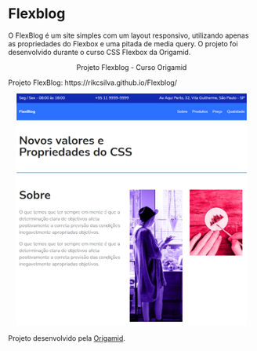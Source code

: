 # Flexblog
O FlexBlog é um site simples com um layout responsivo, utilizando apenas as propriedades do Flexbox e uma pitada de media query. O projeto foi desenvolvido durante o curso CSS Flexbox da Origamid.

<p align="center">Projeto Flexblog - Curso Origamid</p>
Projeto FlexBlog: https://rikcsilva.github.io/Flexblog/


<p align="center">
	<img width="470" src="/Flexblog_img.png">
</p>

Projeto desenvolvido pela [Origamid](https://www.origamid.com/).
